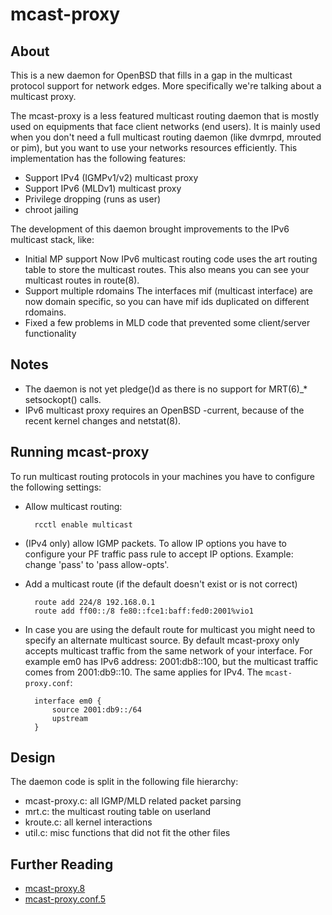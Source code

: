 mcast-proxy
===========

About
-----

This is a new daemon for OpenBSD that fills in a gap in the multicast
protocol support for network edges. More specifically we're talking
about a multicast proxy.

The mcast-proxy is a less featured multicast routing daemon that is
mostly used on equipments that face client networks (end users). It is
mainly used when you don't need a full multicast routing daemon (like
dvmrpd, mrouted or pim), but you want to use your networks resources
efficiently. This implementation has the following features:

* Support IPv4 (IGMPv1/v2) multicast proxy
* Support IPv6 (MLDv1) multicast proxy
* Privilege dropping (runs as user)
* chroot jailing

The development of this daemon brought improvements to the IPv6
multicast stack, like:

* Initial MP support
  Now IPv6 multicast routing code uses the art routing table to store
  the multicast routes. This also means you can see your multicast
  routes in route(8).
* Support multiple rdomains
  The interfaces mif (multicast interface) are now domain specific, so
  you can have mif ids duplicated on different rdomains.
* Fixed a few problems in MLD code that prevented some client/server
  functionality

Notes
-----

* The daemon is not yet pledge()d as there is no support for
  MRT(6)_* setsockopt() calls.
* IPv6 multicast proxy requires an OpenBSD -current, because of
  the recent kernel changes and netstat(8).

Running mcast-proxy
-------------------

To run multicast routing protocols in your machines you have to configure
the following settings:

* Allow multicast routing:

        rcctl enable multicast

* (IPv4 only) allow IGMP packets.
  To allow IP options you have to configure your PF traffic pass rule to
  accept IP options. Example: change 'pass' to 'pass allow-opts'.

* Add a multicast route (if the default doesn't exist or is not correct)

        route add 224/8 192.168.0.1
        route add ff00::/8 fe80::fce1:baff:fed0:2001%vio1

* In case you are using the default route for multicast you might need
  to specify an alternate multicast source. By default mcast-proxy only
  accepts multicast traffic from the same network of your interface.
  For example em0 has IPv6 address: 2001:db8::100,
  but the multicast traffic comes from 2001:db9::10. The same applies for IPv4.
  The `mcast-proxy.conf`:

        interface em0 {
        	source 2001:db9::/64
        	upstream
        }

Design
------

The daemon code is split in the following file hierarchy:

* mcast-proxy.c: all IGMP/MLD related packet parsing
* mrt.c: the multicast routing table on userland
* kroute.c: all kernel interactions
* util.c: misc functions that did not fit the other files

Further Reading
---------------

* [mcast-proxy.8](mcast-proxy.md)
* [mcast-proxy.conf.5](mcast-proxy.conf.md)
